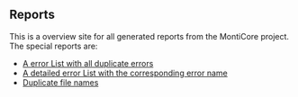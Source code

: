 ## Reports

This is a overview site for all generated reports from the MontiCore project.
The special reports are:

* [A error List with all duplicate errors](ErrorList.md)
* [A detailed error List with the corresponding error name](DetailedErrorList.md)
* [Duplicate file names](FindDoubleFileNames.md)